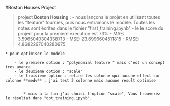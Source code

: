 #Boston Houses Project


>  project **Boston Housing** :
    - nous lançons le projet en utilisant toutes les "feature" fournies, puis nous entraînons le modèle. Toutes les notes sont écrites dans le fichier "first_training.ipynb"
    - le le score du project pour la premiere execution est 73%
    - MAE: 3.5965040304338713
    - MSE: 23.6996604511815
    - RMSE: 4.8682297040280975

    * pour optimiser le modele
    
        - le premiere option : "polynomial feature " mais c'est un concept tres avance
        - le deuxieme option : "scale" 
        - le troisieme option : retire les colonne qui aucune effect sur colonne **medv** , j'ai test 3 colonne mais aucune result optimise 


            * mais a la fin j'ai choisi l'option "scale", Vous trouverez le résultat dans "opt_training.ipynb".
